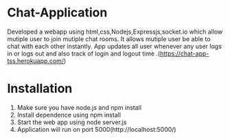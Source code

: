 # Chat-Application
Developed a webapp using html,css,Nodejs,Expressjs,socket.io which allow mutiple user to join mutiple chat rooms. It allows mutiple user
be able to chat with each other instantly. App updates all user whenever any user logs in or logs
out and also track of login and logout time .(https://chat-app-tss.herokuapp.com/)

# Installation
1. Make sure you have node.js and npm install
2. Install dependence using npm install
3. Start the web app using node server.js
4. Application will run on port 5000(http://localhost:5000/)
